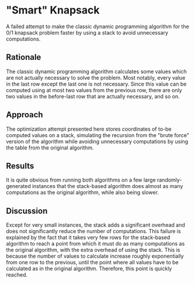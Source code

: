 # "Smart" Knapsack

A failed attempt to make the classic dynamic programming algorithm for the 0/1 knapsack problem faster by using a stack to avoid unnecessary computations.

## Rationale

The classic dynamic programming algorithm calculates some values which are not actually necessary to solve the problem. Most notably, every value in the last row except the last one is not necessary. Since this value can be computed using at most two values from the previous row, there are only two values in the before-last row that are actually necessary, and so on.

## Approach

The optimization attempt presented here stores coordinates of to-be computed values on a stack, simulating the recursion from the "brute force" version of the algorithm while avoiding unnecessary computations by using the table from the original algorithm. 

## Results

It is quite obvious from running both algorithms on a few large randomly-generated instances that the stack-based algorithm does almost as many computations as the original algorithm, while also being slower.

## Discussion

Except for very small instances, the stack adds a significant overhead and does not significantly reduce the number of computations. This failure is explained by the fact that it takes very few rows for the stack-based algorithm to reach a point from which it must do as many computations as the original algorithm, with the extra overhead of using the stack. This is because the number of values to calculate increase roughly exponentially from one row to the previous, until the point where all values have to be calculated as in the original algorithm. Therefore, this point is quickly reached.
